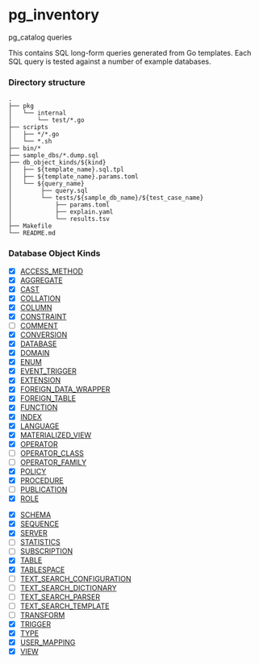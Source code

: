 # pg_inventory

pg_catalog queries

This contains SQL long-form queries generated from Go templates.
Each SQL query is tested against a number of example databases.

### Directory structure

```
.
├── pkg
│   └── internal
│       └── test/*.go
├── scripts
│   ├── */*.go
│   └── *.sh
├── bin/*
├── sample_dbs/*.dump.sql
├── db_object_kinds/${kind}
│   ├── ${template_name}.sql.tpl
│   ├── ${template_name}.params.toml
│   └── ${query_name}
│        ├── query.sql
│        └── tests/${sample_db_name}/${test_case_name}
│            ├── params.toml
│            ├── explain.yaml
│            └── results.tsv
├── Makefile
└── README.md
```

### Database Object Kinds

- [x] [ACCESS_METHOD](./db_object_kind/ACCESS_METHOD/)
- [x] [AGGREGATE](./db_object_kind/AGGREGATE/) <!-- might be missing some function information? -->
- [x] [CAST](./db_object_kind/CAST/)
- [x] [COLLATION](./db_object_kind/COLLATION/)
- [x] [COLUMN](./db_object_kind/COLUMN/README.md)
- [x] [CONSTRAINT](./db_object_kind/CONSTRAINT/)
- [ ] [COMMENT](#)
- [x] [CONVERSION](./db_object_kind/CONVERSION/)
- [x] [DATABASE](./db_object_kind/DATABASE/)
- [x] [DOMAIN](./db_object_kind/TYPE/)
- [x] [ENUM](./db_object_kind/TYPE/)
- [x] [EVENT_TRIGGER](./db_object_kind/EVENT_TRIGGER/)
- [x] [EXTENSION](./db_object_kind/EXTENSION/)
- [x] [FOREIGN_DATA_WRAPPER](./db_object_kind/FOREIGN_DATA_WRAPPER/)
- [x] [FOREIGN_TABLE](./db_object_kind/FOREIGN_TABLE/)
- [x] [FUNCTION](./db_object_kind/PROCEDURE/)
- [x] [INDEX](./db_object_kind/INDEX/)
- [x] [LANGUAGE](./db_object_kind/LANGUAGE/)
- [x] [MATERIALIZED_VIEW](./db_object_kind/MATERIALIZED_VIEW/)
- [x] [OPERATOR](./db_object_kind/OPERATOR/)
- [ ] [OPERATOR_CLASS](./db_object_kind/OPERATOR_CLASS/)
- [ ] [OPERATOR_FAMILY](./db_object_kind/OPERATOR_FAMILY/)
- [x] [POLICY](./db_object_kind/POLICY/)
- [x] [PROCEDURE](./db_object_kind/PROCEDURE/)
- [ ] [PUBLICATION](./db_object_kind/PUBLICATION/) <!-- for replication -->
- [x] [ROLE](./db_object_kind/ROLE/)
<!-- - [ ] [RULE](./db_object_kind/RULE/) not gonna support this -->
- [x] [SCHEMA](./db_object_kind/SCHEMA/)
- [x] [SEQUENCE](./db_object_kind/SEQUENCE/)
- [x] [SERVER](./db_object_kind/SERVER/)
- [ ] [STATISTICS](./db_object_kind/STATISTICS/)
- [ ] [SUBSCRIPTION](./db_object_kind/SUBSCRIPTION/) <!--  for replication -->
- [x] [TABLE](./db_object_kind/TABLE/)
- [x] [TABLESPACE](./db_object_kind/TABLESPACE/)
- [ ] [TEXT_SEARCH_CONFIGURATION](./db_object_kind/TEXT_SEARCH_CONFIGURATION/)
- [ ] [TEXT_SEARCH_DICTIONARY](./db_object_kind/TEXT_SEARCH_DICTIONARY/)
- [ ] [TEXT_SEARCH_PARSER](./db_object_kind/TEXT_SEARCH_PARSER/)
- [ ] [TEXT_SEARCH_TEMPLATE](./db_object_kind/TEXT_SEARCH_TEMPLATE/)
- [ ] [TRANSFORM](./db_object_kind/TRANSFORM/)
- [x] [TRIGGER](./db_object_kind/TRIGGER/)
- [x] [TYPE](./db_object_kind/TYPE/)
- [x] [USER_MAPPING](./db_object_kind/USER_MAPPING/)
- [x] [VIEW](./db_object_kind/VIEW/)
